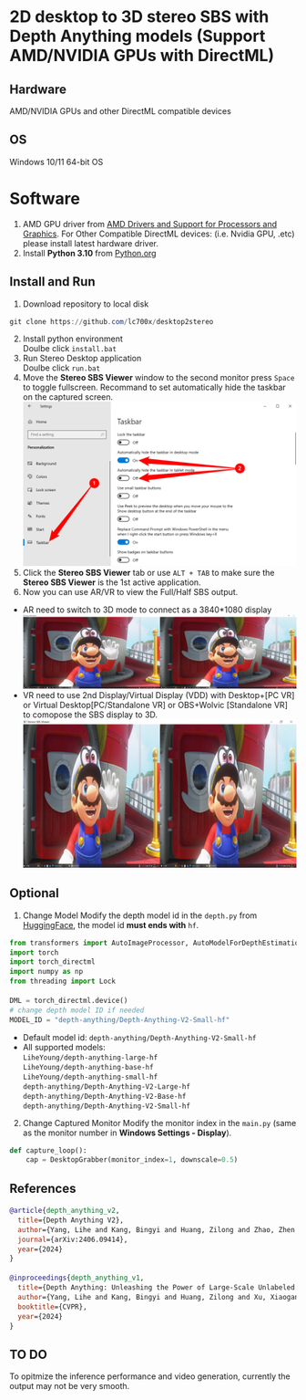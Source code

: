 # 2D desktop to 3D stereo SBS with Depth Anything models (Support AMD/NVIDIA GPUs with DirectML)
## Hardware
AMD/NVIDIA GPUs and other DirectML compatible devices
## OS
Windows 10/11 64-bit OS
# Software
1. AMD GPU driver from [AMD Drivers and Support for Processors and Graphics](https://www.amd.com/en/support/download/drivers.html). For Other Compatible DirectML devices: (i.e. Nvidia GPU, .etc) please install latest hardware driver. 
2. Install **Python 3.10** from [Python.org](https://www.python.org/ftp/python/3.10.0/python-3.10.0-amd64.exe)
## Install and Run
1. Download repository to local disk
```powershell
git clone https://github.com/lc700x/desktop2stereo
```
2. Install python environment  
Doulbe click `install.bat`
3. Run Stereo Desktop application  
Doulbe click `run.bat`
4. Move the **Stereo SBS Viewer** window to the second monitor press `Space` to toggle fullscreen. Recommand to set automatically hide the taskbar on the captured screen. 
![Hide Taskbar](./assets/taskbar-settings.png)
5. Click the **Stereo SBS Viewer** tab or use `ALT + TAB` to make sure the **Stereo SBS Viewer** is the 1st active application. 
6. Now you can use AR/VR to view the Full/Half SBS output. 
- AR need to switch to 3D mode to connect as a 3840*1080 display
![Full-SBS](./assets/FullSBS_desktop.jpg)
- VR need to use 2nd Display/Virtual Display (VDD) with Desktop+[PC VR] or Virtual Desktop[PC/Standalone VR] or OBS+Wolvic [Standalone VR] to comopose the SBS display to 3D.
![Half-SBS](./assets/HalfSBS_desktop.jpg)
## Optional
1. Change Model
Modify the depth model id in the `depth.py` from [HuggingFace](https://huggingface.co/), the model id **must ends with** `hf`. 
```python
from transformers import AutoImageProcessor, AutoModelForDepthEstimation
import torch
import torch_directml
import numpy as np
from threading import Lock

DML = torch_directml.device()
# change depth model ID if needed
MODEL_ID = "depth-anything/Depth-Anything-V2-Small-hf"
```
- Default model id: `depth-anything/Depth-Anything-V2-Small-hf`
- All supported models:  
`LiheYoung/depth-anything-large-hf`  
`LiheYoung/depth-anything-base-hf`  
`LiheYoung/depth-anything-small-hf`  
`depth-anything/Depth-Anything-V2-Large-hf`  
`depth-anything/Depth-Anything-V2-Base-hf`  
`depth-anything/Depth-Anything-V2-Small-hf`  

2. Change Captured Monitor
Modify the monitor index in the `main.py` (same as the monitor number in **Windows Settings - Display**).
```python
def capture_loop():
    cap = DesktopGrabber(monitor_index=1, downscale=0.5)
```
## References
```BIBTEX
@article{depth_anything_v2,
  title={Depth Anything V2},
  author={Yang, Lihe and Kang, Bingyi and Huang, Zilong and Zhao, Zhen and Xu, Xiaogang and Feng, Jiashi and Zhao, Hengshuang},
  journal={arXiv:2406.09414},
  year={2024}
}

@inproceedings{depth_anything_v1,
  title={Depth Anything: Unleashing the Power of Large-Scale Unlabeled Data}, 
  author={Yang, Lihe and Kang, Bingyi and Huang, Zilong and Xu, Xiaogang and Feng, Jiashi and Zhao, Hengshuang},
  booktitle={CVPR},
  year={2024}
}
```
## TO DO
To opitmize the inference performance and video generation, currently the output may not be very smooth. 
